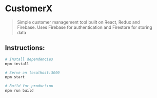 # CustomerX

> Simple customer management tool built on React, Redux and Firebase. Uses Firebase for authentication and Firestore for storing data

## Instructions:

```bash
# Install dependencies
npm install

# Serve on localhost:3000
npm start

# Build for production
npm run build
```
